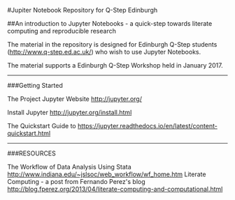 #Jupiter Notebook Repository for Q-Step Edinburgh

##An introduction to Jupyter Notebooks - a quick-step towards literate computing and reproducible research

The material in the repository is designed for Edinburgh Q-Step students (http://www.q-step.ed.ac.uk/) who wish to use Jupyter Notebooks.

The material supports a Edinburgh Q-Step Workshop held in January 2017.

*****************************************************************************************************************************************

###Getting Started

The Project Jupyter Website http://jupyter.org/

Install Jupyter http://jupyter.org/install.html

The Quickstart Guide to https://jupyter.readthedocs.io/en/latest/content-quickstart.html

***************************************************************************************************************************************** 







###RESOURCES

The Workflow of Data Analysis Using Stata http://www.indiana.edu/~jslsoc/web_workflow/wf_home.htm
Literate Computing - a post from Fernando Perez's blog http://blog.fperez.org/2013/04/literate-computing-and-computational.html

